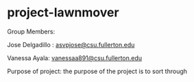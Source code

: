# project-lawnmover
Group Members:

Jose Delgadillo : asvpjose@csu.fullerton.edu

Vanessa Ayala: vanessaa891@csu.fullerton.edu

Purpose of project: the purpose of the project is to sort through
